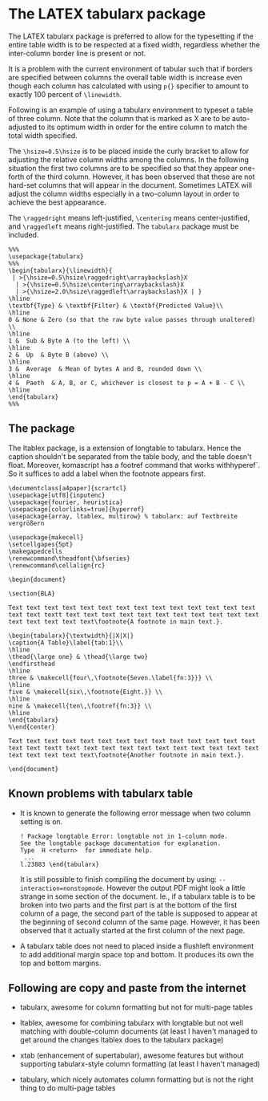 # The LATEX tabularx package

The LATEX tabularx package is preferred to allow for the typesetting
if the entire table width is to be respected at a fixed width, 
regardless whether the inter-column border line is present or not.

It is a problem with the current environment of tabular such that
if borders are specified between columns the overall table width
is increase even though each column has calculated with using `p{}`
specifier to amount to exactly 100 percent of `\linewidth`.

Following is an example of using a tabularx environment to typeset
a table of three column. Note that the column that is marked as X
are to be auto-adjusted to its optimum width in order for the entire
column to match the total width specified.

The `\hsize=0.5\hsize` is to be placed inside the curly bracket to allow for
adjusting the relative column widths among the columns.  In the following
situation the first two columns are to be specified so that they appear
one-forth of the third column. However, it has been observed that these are not
hard-set columns that will appear in the document. Sometimes LATEX will adjust
the column widths especially in a two-column layout in order to achieve the
best appearance.

The `\raggedright` means left-justified, `\centering` means center-justified,
and `\raggedleft` means right-justified. The `tabularx` package must be
included.

    %%%
    \usepackage{tabularx}
    %%%
    \begin{tabularx}{\linewidth}{
     | >{\hsize=0.5\hsize\raggedright\arraybackslash}X 
      | >{\hsize=0.5\hsize\centering\arraybackslash}X 
      | >{\hsize=2.0\hsize\raggedleft\arraybackslash}X | }
    \hline
    \textbf{Type} & \textbf{Filter} & \textbf{Predicted Value}\\
    \hline
    0 & None & Zero (so that the raw byte value passes through unaltered) \\
    \hline
    1 &  Sub & Byte A (to the left) \\
    \hline
    2 &  Up  & Byte B (above) \\
    \hline
    3 &  Average  & Mean of bytes A and B, rounded down \\
    \hline
    4 &  Paeth  & A, B, or C, whichever is closest to p = A + B - C \\
    \hline
    \end{tabularx}
    %%%

## The <ltablex> package

The ltablex package, is a extension of longtable to tabularx. Hence the caption
shouldn't be separated from the table body, and the table doesn't float.
Moreover, komascript has a footref  command that works withhyperef`. So it
suffices to add a label when the footnote appears first.

    \documentclass[a4paper]{scrartcl}
    \usepackage[utf8]{inputenc}
    \usepackage{fourier, heuristica}
    \usepackage[colorlinks=true]{hyperref}
    \usepackage{array, ltablex, multirow} % tabularx: auf Textbreite vergrößern

    \usepackage{makecell}
    \setcellgapes{5pt}
    \makegapedcells
    \renewcommand\theadfont{\bfseries}
    \renewcommand\cellalign{rc}

    \begin{document}

    \section{BLA}

    Text text text text text text text text text text text text text text
    text text textt text text text text text text text text text text text
    text text text text text\footnote{A footnote in main text.}.

    \begin{tabularx}{\textwidth}{|X|X|}
    \caption{A Table}\label{tab:1}\\
    \hline
    \thead{\large one} & \thead{\large two}
    \endfirsthead
    \hline
    three & \makecell{four\,\footnote{Seven.\label{fn:3}}} \\
    \hline
    five & \makecell{six\,\footnote{Eight.}} \\
    \hline
    nine & \makecell{ten\,\footref{fn:3}} \\
    \hline
    \end{tabularx}
    %\end{center}

    Text text text text text text text text text text text text text text
    text text textt text text text text text text text text text text text
    text text text text text\footnote{Another footnote in main text.}.

    \end{document} 




## Known problems with tabularx table

  - It is known to generate the following error message when 
    two column setting is on.

    ```
    ! Package longtable Error: longtable not in 1-column mode.
    See the longtable package documentation for explanation.
    Type  H <return>  for immediate help.
     ...
    l.23883 \end{tabularx}
    ```
 
    It is still possible to finish compiling the document 
    by using: `--interaction=nonstopmode`. However the output PDF
    might look a little strange in some section of the document.
    Ie., if a tabularx table is to be broken into two parts 
    and the first part is at the bottom of the first column
    of a page, the second part of the table is supposed to appear
    at the beginning of second column of the same page. 
    However, it has been observed that it actually started 
    at the first column of the next page.

  - A tabularx table does not need to placed inside a flushleft
    environment to add additional margin space top and bottom.
    It produces its own the top and bottom margins.



## Following are copy and paste from the internet
    
  - tabularx, awesome for column formatting but not for multi-page
    tables

  - ltablex, awesome for combining tabularx with longtable but not
    well matching with double-column documents (at least I haven't
    managed to get around the changes ltablex does to the tabularx
    package)

  - xtab (enhancement of supertabular), awesome features but without
    supporting tabularx-style column formatting (at least I haven't
    managed)

  - tabulary, which nicely automates column formatting but is not the
    right thing to do multi-page tables

